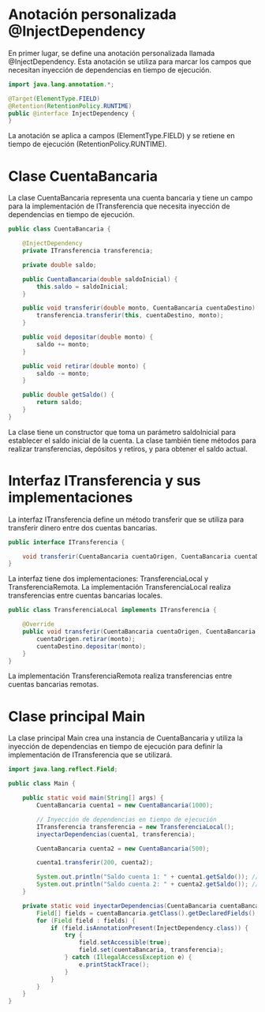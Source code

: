 # Anotación personalizada @InjectDependency

En primer lugar, se define una anotación personalizada llamada @InjectDependency. Esta anotación se utiliza para marcar los campos que necesitan inyección de dependencias en tiempo de ejecución. 
```java	
import java.lang.annotation.*;

@Target(ElementType.FIELD)
@Retention(RetentionPolicy.RUNTIME)
public @interface InjectDependency {
}
```
La anotación se aplica a campos (ElementType.FIELD) y se retiene en tiempo de ejecución (RetentionPolicy.RUNTIME).

# Clase CuentaBancaria
La clase CuentaBancaria representa una cuenta bancaria y tiene un campo para la implementación de ITransferencia que necesita inyección de dependencias en tiempo de ejecución.
```java
public class CuentaBancaria {

    @InjectDependency
    private ITransferencia transferencia;

    private double saldo;

    public CuentaBancaria(double saldoInicial) {
        this.saldo = saldoInicial;
    }

    public void transferir(double monto, CuentaBancaria cuentaDestino) {
        transferencia.transferir(this, cuentaDestino, monto);
    }

    public void depositar(double monto) {
        saldo += monto;
    }

    public void retirar(double monto) {
        saldo -= monto;
    }

    public double getSaldo() {
        return saldo;
    }
}
```

La clase tiene un constructor que toma un parámetro saldoInicial para establecer el saldo inicial de la cuenta. La clase también tiene métodos para realizar transferencias, depósitos y retiros, y para obtener el saldo actual.

# Interfaz ITransferencia y sus implementaciones
La interfaz ITransferencia define un método transferir que se utiliza para transferir dinero entre dos cuentas bancarias.
```java
public interface ITransferencia {

    void transferir(CuentaBancaria cuentaOrigen, CuentaBancaria cuentaDestino, double monto);
}
```

La interfaz tiene dos implementaciones: TransferenciaLocal y TransferenciaRemota. La implementación TransferenciaLocal realiza transferencias entre cuentas bancarias locales.

```java
public class TransferenciaLocal implements ITransferencia {

    @Override
    public void transferir(CuentaBancaria cuentaOrigen, CuentaBancaria cuentaDestino, double monto) {
        cuentaOrigen.retirar(monto);
        cuentaDestino.depositar(monto);
    }
}
```

La implementación TransferenciaRemota realiza transferencias entre cuentas bancarias remotas.

# Clase principal Main
La clase principal Main crea una instancia de CuentaBancaria y utiliza la inyección de dependencias en tiempo de ejecución para definir la implementación de ITransferencia que se utilizará.

```java
import java.lang.reflect.Field;

public class Main {

    public static void main(String[] args) {
        CuentaBancaria cuenta1 = new CuentaBancaria(1000);

        // Inyección de dependencias en tiempo de ejecución
        ITransferencia transferencia = new TransferenciaLocal();
        inyectarDependencias(cuenta1, transferencia);

        CuentaBancaria cuenta2 = new CuentaBancaria(500);

        cuenta1.transferir(200, cuenta2);

        System.out.println("Saldo cuenta 1: " + cuenta1.getSaldo()); // Debería ser 800
        System.out.println("Saldo cuenta 2: " + cuenta2.getSaldo()); // Debería ser 700
    }

    private static void inyectarDependencias(CuentaBancaria cuentaBancaria, ITransferencia transferencia) {
        Field[] fields = cuentaBancaria.getClass().getDeclaredFields();
        for (Field field : fields) {
            if (field.isAnnotationPresent(InjectDependency.class)) {
                try {
                    field.setAccessible(true);
                    field.set(cuentaBancaria, transferencia);
                } catch (IllegalAccessException e) {
                    e.printStackTrace();
                }
            }
        }
    }
}

```